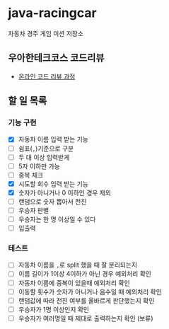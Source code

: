 # java-racingcar
자동차 경주 게임 미션 저장소

## 우아한테크코스 코드리뷰
* [온라인 코드 리뷰 과정](https://github.com/woowacourse/woowacourse-docs/blob/master/maincourse/README.md)

## 할 일 목록

### 기능 구현

- [x]  자동차 이름 입력 받는 기능
  - [ ]  쉼표(`,`)기준으로 구분
  - [ ]  두 대 이상 입력받게
  - [ ]  5자 이하만 가능
  - [ ]  중복 체크
- [x]  시도할 회수 입력 받는 기능
  - [x]  숫자가 아니거나 0 이하인 경우 제외
- [ ]  랜덤으로 숫자 뽑아서 전진
- [ ]  우승자 판별
  - [ ]  우승자는 한 명 이상일 수 있다
- [ ]  입출력

### 테스트

- [ ]  자동차 이름을 `,`로 split 했을 때 잘 분리되는지
- [ ]  이름 길이가 1이상 4이하가 아닌 경우 예외처리 확인
- [ ]  자동차 이름에 중복이 있을때 예외처리 확인
- [ ]  이동할 횟수가 숫자가 아니거나 음수일 때 예외처리 확인
- [ ]  랜덤값에 따라 전진 여부를 올바르게 판단했는지 확인
- [ ]  우승자가 1명 이상인지 확인
- [ ]  우승자가 여러명일 때 제대로 출력하는지 확인 (보류)